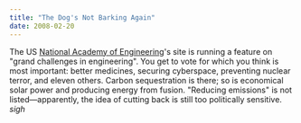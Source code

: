 ```yaml
---
title: "The Dog's Not Barking Again"
date: 2008-02-20
---
```

The US <a href="http://www.engineeringchallenges.org/">National Academy of Engineering</a>'s site is running a feature on "grand challenges in engineering". You get to vote for which you think is most important: better medicines, securing cyberspace, preventing nuclear terror, and eleven others.  Carbon sequestration is there; so is economical solar power and producing energy from fusion.  "Reducing emissions" is not listed—apparently, the idea of cutting back is still too politically sensitive. *sigh*
